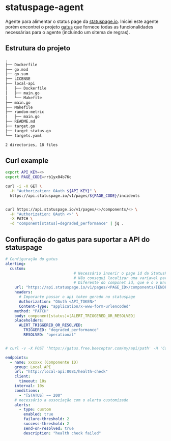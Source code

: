 # statuspage-agent

Agente para alimentar o status page da [statuspage.io](https://statuspage.io).
Iniciei este agente porém encontrei o projeto [gatus](https://github.com/TwiN/gatus) que fornece todas as funcionalidades necessárias para o agente (incluindo um sitema de regras).


## Estrutura do projeto

```txt
.
├── Dockerfile
├── go.mod
├── go.sum
├── LICENSE
├── local-api
│   ├── Dockerfile
│   ├── main.go
│   └── Makefile
├── main.go
├── Makefile
├── random-metric
│   ├── main.go
├── README.md
├── target.go
├── target_status.go
└── targets.yaml

2 directories, 18 files
```

## Curl example

```sh
export API_KEY=<>
export PAGE_CODE=rrb1yx04b76c

curl -i -X GET \
  -H "Authorization: OAuth ${API_KEY}" \
  https://api.statuspage.io/v1/pages/${PAGE_CODE}/incidents


curl https://api.statuspage.io/v1/pages/<>/components/<> \
  -H "Authorization: OAuth <>" \
  -X PATCH \
  -d "component[status]=degraded_performance" | jq .
```

## Confiuração do gatus para suportar a API do statuspage

```yaml
# Configuração do gatus
alerting:
  custom:
                              # Necessário inserir o page id da StatusPage
                              # Não consegui localizar uma variavel para passar o page id
                              # Diferente do componet id, que é o o Endpoint Name do gatus
    url: "https://api.statuspage.io/v1/pages/<PAGE_ID>/components/[ENDPOINT_NAME]/"
    headers:
      # Imporante passar o api token gerado no statuspage
      Authorization: "OAuth <API_TOKEN>"
      Content-Type: "application/x-www-form-urlencoded"
    method: "PATCH"
    body: component[status]=[ALERT_TRIGGERED_OR_RESOLVED]
    placeholders:
      ALERT_TRIGGERED_OR_RESOLVED:
        TRIGGERED: "degraded_performance"
        RESOLVED: "operational"    


# curl -v -X POST 'https://gatus.free.beeceptor.com/my/api/path' -H 'Content-Type: application/json' -d '{"data":"Hello Beeceptor"}'

endpoints:
  - name: xxxxxx (Componente ID)
    group: Local API
    url: "http://local-api:8081/health-check"
    client:
      timeout: 10s    
    interval: 10s
    conditions:
      - "[STATUS] == 200"
    # necessário a associação com o alerta customizado 
    alerts:
      - type: custom
        enabled: true
        failure-threshold: 2
        success-threshold: 2
        send-on-resolved: true
        description: "health check failed"
```
